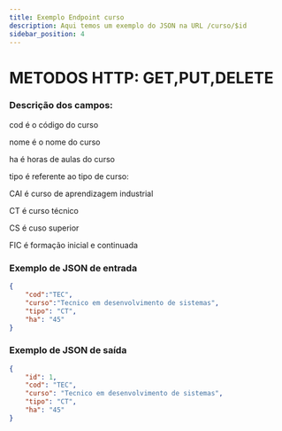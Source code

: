 ```yaml
---
title: Exemplo Endpoint curso
description: Aqui temos um exemplo do JSON na URL /curso/$id
sidebar_position: 4
---
```

# METODOS HTTP: GET,PUT,DELETE
### Descrição dos campos:

cod é o código do curso

nome é o nome do curso

ha é horas de aulas do curso

tipo é referente ao tipo de curso:

CAI é curso de aprendizagem industrial

CT é curso técnico

CS é cuso superior

FIC é formação inicial e continuada

### Exemplo de JSON de entrada
```json    
{
    "cod":"TEC",
    "curso":"Tecnico em desenvolvimento de sistemas",
    "tipo": "CT",
    "ha": "45"
}
```   
### Exemplo de JSON de saída
```json    
{
	"id": 1,
	"cod": "TEC",
	"curso": "Tecnico em desenvolvimento de sistemas",
	"tipo": "CT",
	"ha": "45"
}
```  